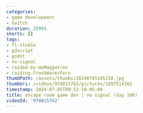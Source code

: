 ```yaml
---
categories:
- game development
- twitch
duration: 25955
shorts: []
tags:
- fl-studio
- gdscript
- godot
- no-signal
- raided-by-meMaggatron
- raiding-FreshWaterFern
thumbPath: /assets/thumbs/20240705145218.jpg
thumbUri: /videos/978815762/pictures/1897514182
timestamp: 2024-07-05T09:52:18-05:00
title: escape room game dev | no signal (day 100)
videoId: '978815762'
---
```

